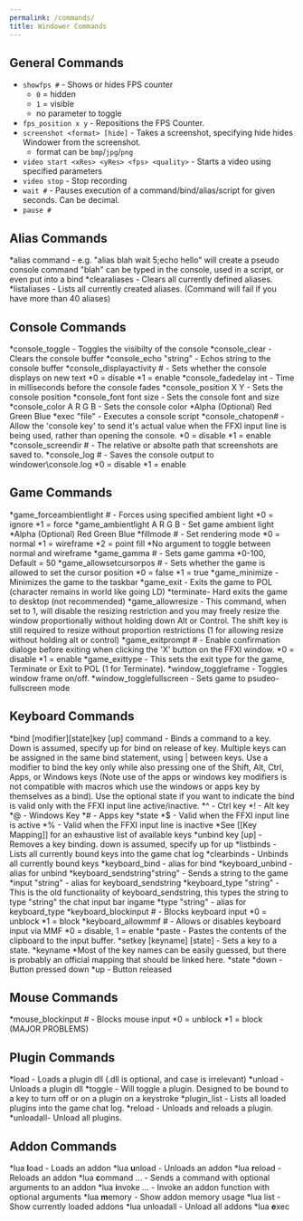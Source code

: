 ```yaml
---
permalink: /commands/
title: Windower Commands
---
```

## General Commands
* `showfps #` - Shows or hides FPS counter
    * `0` = hidden
    * `1` = visible
    * no parameter to toggle
* `fps_position x y` - Repositions the FPS Counter.
* `screenshot <format> [hide]` - Takes a screenshot, specifying hide hides Windower from the screenshot.
    * format can be `bmp`/`jpg`/`png`
* `video start <xRes> <yRes> <fps> <quality>` - Starts a video using specified parameters
* `video stop` - Stop recording
* `wait #` - Pauses execution of a command/bind/alias/script for given seconds. Can be decimal.
* `pause #`

## Alias Commands
  *alias <alias> command - e.g. "alias blah wait 5;echo hello" will create a pseudo console command "blah" can be typed in the console, used in a script, or even put into a bind
  *clearaliases - Clears all currently defined aliases.
  *listaliases - Lists all currently created aliases. (Command will fail if you have more than 40 aliases)

## Console Commands
  *console_toggle - Toggles the visibilty of the console
  *console_clear - Clears the console buffer
  *console_echo "string" - Echos string to the console buffer
  *console_displayactivity # - Sets whether the console displays on new text
    *0 = disable
    *1 = enable
  *console_fadedelay int - Time in milliseconds before the console fades
  *console_position X Y - Sets the console position
  *console_font font size - Sets the console font and size
  *console_color A R G B - Sets the console color
    *Alpha (Optional) Red Green Blue
  *exec "file" - Executes a console script
  *console_chatopen# - Allow the 'console key' to send it's actual value when the FFXI input line is being used, rather than opening the console.
    *0 = disable
    *1 = enable
  *console_screendir # - The relative or absolte path that screenshots are saved to.
  *console_log # - Saves the console output to windower\console.log
    *0 = disable
    *1 = enable

## Game Commands
  *game_forceambientlight # - Forces using specified ambient light
    *0 = ignore
    *1 = force
  *game_ambientlight A R G B - Set game ambient light
    *Alpha (Optional) Red Green Blue
  *fillmode # - Set rendering mode
    *0 = normal
    *1 = wireframe
    *2 = point fill
    *No argument to toggle between normal and wireframe
  *game_gamma # - Sets game gamma
    *0-100, Default = 50
  *game_allowsetcursorpos # - Sets whether the game is allowed to set the cursor position
    *0 = false
    *1 = true
  *game_minimize - Minimizes the game to the taskbar
  *game_exit - Exits the game to POL (character remains in world like going LD)
  *terminate- Hard exits the game to desktop (not recommended)
  *game_allowresize - This command, when set to 1, will disable the resizing restriction and you may freely resize the window proportionally without holding down Alt or Control. The shift key is still required to resize without proportion restrictions (1 for allowing resize without holding alt or control)
  *game_exitprompt # - Enable confirmation dialoge before exiting when clicking the 'X' button on the FFXI window.
    *0 = disable
    *1 = enable
  *game_exittype - This sets the exit type for the game, Terminate or Exit to POL (1 for Terminate).
  *window_toggleframe - Toggles window frame on/off.
  *window_togglefullscreen - Sets game to psudeo-fullscreen mode

## Keyboard Commands
  *bind [modifier][state]key [up] command - Binds a command to a key. Down is assumed, specify up for bind on release of key. Multiple keys can be assigned in the same bind statement, using | between keys. Use a modifier to bind the key only while also pressing one of the Shift, Alt, Ctrl, Apps, or Windows keys (Note use of the apps or windows key modifiers is not compatible with macros which use the windows or apps key by themselves as a bind). Use the optional state if you want to indicate the bind is valid only with the FFXI input line active/inactive.
    *^ - Ctrl key
    *! - Alt key
    *@ - Windows Key
    *# - Apps key
    *state
      *$ - Valid when the FFXI input line is active
      *% - Valid when the FFXI input line is inactive
    *See [[Key Mapping]] for an exhaustive list of available keys
  *unbind key [up] - Removes a key binding. down is assumed, specify up for up
  *listbinds - Lists all currently bound keys into the game chat log
  *clearbinds - Unbinds all currently bound keys
  *keyboard_bind - alias for bind
  *keyboard_unbind - alias for unbind
  *keyboard_sendstring"string" - Sends a string to the game
  *input "string" - alias for keyboard_sendstring
  *keyboard_type "string" - This is the old functionality of keyboard_sendstring, this types the string to type "string" the chat input bar ingame
  *type "string" - alias for keyboard_type
  *keyboard_blockinput # - Blocks keyboard input
    *0 = unblock
    *1 = block
  *keyboard_allowmmf # - Allows or disables keyboard input via MMF
    *0 = disable, 1 = enable
  *paste - Pastes the contents of the clipboard to the input buffer.
  *setkey [keyname] [state] - Sets a key to a state.
    *keyname
      *Most of the key names can be easily guessed, but there is probably an official mapping that should be linked here.
    *state
      *down - Button pressed down
      *up - Button released

## Mouse Commands
  *mouse_blockinput # - Blocks mouse input
    *0 = unblock
    *1 = block (MAJOR PROBLEMS)

## Plugin Commands
  *load<plugin> - Loads a plugin dll (.dll is optional, and case is irrelevant)
  *unload<plugin> - Unloads a plugin dll
  *toggle <plugin> - Will toggle a plugin. Designed to be bound to a key to turn off or on a plugin on a keystroke
  *plugin_list - Lists all loaded plugins into the game chat log.
  *reload <plugin> - Unloads and reloads a plugin.
  *unloadall- Unload all plugins.

## Addon Commands
  *lua **l**oad <addon> - Loads an addon
  *lua **u**nload <addon> - Unloads an addon
  *lua **r**eload <addon> - Reloads an addon
  *lua **c**ommand <addon> ... - Sends a command with optional arguments to an addon
  *lua **i**nvoke <addon> <function> ... - Invoke an addon function with optional arguments
  *lua **m**emory - Show addon memory usage
  *lua list - Show currently loaded addons
  *lua unloadall - Unload all addons
  *lua **e**xec <script> - Executes a Lua script